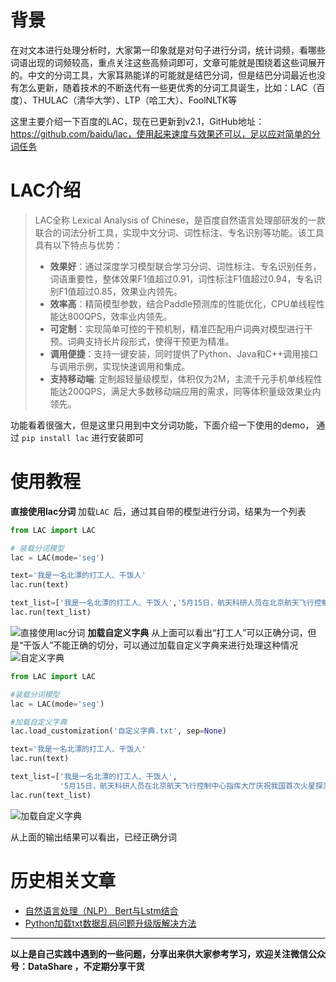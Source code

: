 # 背景
在对文本进行处理分析时，大家第一印象就是对句子进行分词，统计词频，看哪些词语出现的词频较高，重点关注这些高频词即可，文章可能就是围绕着这些词展开的。中文的分词工具，大家耳熟能详的可能就是结巴分词，但是结巴分词最近也没有怎么更新，随着技术的不断迭代有一些更优秀的分词工具诞生，比如：LAC（百度）、THULAC（清华大学）、LTP（哈工大）、FoolNLTK等

这里主要介绍一下百度的LAC，现在已更新到v2.1，GitHub地址：https://github.com/baidu/lac，使用起来速度与效果还可以，足以应对简单的分词任务

# LAC介绍
>LAC全称 Lexical Analysis of Chinese，是百度自然语言处理部研发的一款联合的词法分析工具，实现中文分词、词性标注、专名识别等功能。该工具具有以下特点与优势：
>- **效果好**：通过深度学习模型联合学习分词、词性标注、专名识别任务，词语重要性，整体效果F1值超过0.91，词性标注F1值超过0.94，专名识别F1值超过0.85，效果业内领先。
>- **效率高**：精简模型参数，结合Paddle预测库的性能优化，CPU单线程性能达800QPS，效率业内领先。
>- **可定制**：实现简单可控的干预机制，精准匹配用户词典对模型进行干预。词典支持长片段形式，使得干预更为精准。
>- **调用便捷**：支持一键安装，同时提供了Python、Java和C++调用接口与调用示例，实现快速调用和集成。
>- **支持移动端**: 定制超轻量级模型，体积仅为2M，主流千元手机单线程性能达200QPS，满足大多数移动端应用的需求，同等体积量级效果业内领先。

功能看着很强大，但是这里只用到中文分词功能，下面介绍一下使用的demo，
通过 `pip install lac` 进行安装即可

# 使用教程
**直接使用lac分词**
加载`LAC `后，通过其自带的模型进行分词，结果为一个列表
```python
from LAC import LAC

# 装载分词模型
lac = LAC(mode='seg')

text='我是一名北漂的打工人、干饭人'
lac.run(text)

text_list=['我是一名北漂的打工人、干饭人','5月15日，航天科研人员在北京航天飞行控制中心指挥大厅庆祝我国首次火星探测任务着陆火星成功']
lac.run(text_list)
```
![直接使用lac分词](https://upload-images.jianshu.io/upload_images/6641583-70eb2250ac02085d.png?imageMogr2/auto-orient/strip%7CimageView2/2/w/1040)
**加载自定义字典**
从上面可以看出“打工人”可以正确分词，但是“干饭人”不能正确的切分，可以通过加载自定义字典来进行处理这种情况
![自定义字典](https://upload-images.jianshu.io/upload_images/6641583-8fd0e1d46a6409ae.png?imageMogr2/auto-orient/strip%7CimageView2/2/w/640)
```python
from LAC import LAC

#装载分词模型
lac = LAC(mode='seg')

#加载自定义字典
lac.load_customization('自定义字典.txt', sep=None)

text='我是一名北漂的打工人、干饭人'
lac.run(text)

text_list=['我是一名北漂的打工人、干饭人',
           '5月15日，航天科研人员在北京航天飞行控制中心指挥大厅庆祝我国首次火星探测任务着陆火星成功']
lac.run(text_list)
```
![加载自定义字典](https://upload-images.jianshu.io/upload_images/6641583-079ffa957b927545.png?imageMogr2/auto-orient/strip%7CimageView2/2/w/1040)

从上面的输出结果可以看出，已经正确分词

# 历史相关文章
- [自然语言处理（NLP） Bert与Lstm结合](https://www.jianshu.com/p/767931a5b994)
- [Python加载txt数据乱码问题升级版解决方法](https://www.jianshu.com/p/e2572f67c983)
**************************************************************************
**以上是自己实践中遇到的一些问题，分享出来供大家参考学习，欢迎关注微信公众号：DataShare ，不定期分享干货**
